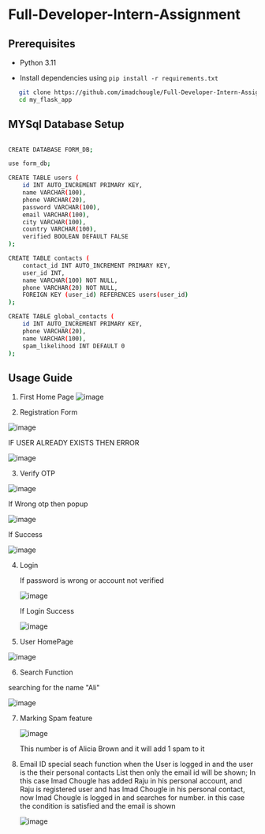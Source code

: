 # Full-Developer-Intern-Assignment


## Prerequisites
- Python 3.11
  
- Install dependencies using `pip install -r requirements.txt`

  
```bash
   git clone https://github.com/imadchougle/Full-Developer-Intern-Assignment.git
   cd my_flask_app
```

## MYSql Database Setup 

```bash

CREATE DATABASE FORM_DB;

use form_db;

CREATE TABLE users (
    id INT AUTO_INCREMENT PRIMARY KEY,
    name VARCHAR(100),
    phone VARCHAR(20),
    password VARCHAR(100),
    email VARCHAR(100),
    city VARCHAR(100),
    country VARCHAR(100),
    verified BOOLEAN DEFAULT FALSE
);

CREATE TABLE contacts (
    contact_id INT AUTO_INCREMENT PRIMARY KEY,
    user_id INT,
    name VARCHAR(100) NOT NULL,
    phone VARCHAR(20) NOT NULL,
    FOREIGN KEY (user_id) REFERENCES users(user_id)
);

CREATE TABLE global_contacts (
    id INT AUTO_INCREMENT PRIMARY KEY,
    phone VARCHAR(20),
    name VARCHAR(100),
    spam_likelihood INT DEFAULT 0
);
```

## Usage Guide

1. First Home Page
  ![image](https://github.com/imadchougle/Full-Developer-Intern-Assignment/assets/54437743/119697d8-29a9-443b-a4fd-41874f0ef1b0)

2. Registration Form

  ![image](https://github.com/imadchougle/Full-Developer-Intern-Assignment/assets/54437743/a0b6542c-29c4-4f7a-bdc9-cac2af278d82)

IF USER ALREADY EXISTS THEN ERROR

  ![image](https://github.com/imadchougle/Full-Developer-Intern-Assignment/assets/54437743/2de8713d-131b-438a-a44d-5a77b92c3fb9)



3. Verify OTP

  ![image](https://github.com/imadchougle/Full-Developer-Intern-Assignment/assets/54437743/44a22c9c-8a68-4977-b3d2-bf1244398bf7)

If Wrong otp then popup

  ![image](https://github.com/imadchougle/Full-Developer-Intern-Assignment/assets/54437743/536a3df8-5577-406a-9b65-4de5c9c8b3f9)

If Success 

  ![image](https://github.com/imadchougle/Full-Developer-Intern-Assignment/assets/54437743/723214e8-60cc-4597-81c4-b464fe69831a)

4. Login


   If password is wrong or account not verified

   ![image](https://github.com/imadchougle/Full-Developer-Intern-Assignment/assets/54437743/384623c0-2440-4498-8ef3-17e05993c7de)


   If Login Success

   ![image](https://github.com/imadchougle/Full-Developer-Intern-Assignment/assets/54437743/fb999d70-0fab-4336-ab94-36327fd85dca)


5. User HomePage

  ![image](https://github.com/imadchougle/Full-Developer-Intern-Assignment/assets/54437743/f6d91659-25da-4ba2-b2f0-5df2731b583f)


6. Search Function

  searching for the name "Ali"

  ![image](https://github.com/imadchougle/Full-Developer-Intern-Assignment/assets/54437743/98363498-f20c-4545-b2ab-b6f2f458b1f0)


7. Marking Spam feature

   ![image](https://github.com/imadchougle/Full-Developer-Intern-Assignment/assets/54437743/38094f26-950e-46c6-948e-cbec7d963b0a)

   This number is of Alicia Brown and it will add 1 spam to it


8. Email ID special seach function when the User is logged in and the user is the their personal contacts List then only the email id will be shown;
   In this case Imad Chougle has added Raju in his personal account, and Raju is registered user and has Imad Chougle in his personal contact,
   now Imad Chougle is logged in and searches for number. in this case the condition is satisfied and the email is shown

   ![image](https://github.com/imadchougle/Full-Developer-Intern-Assignment/assets/54437743/a7f4bea6-ebc1-40cc-9be7-c2ca7311494c)













